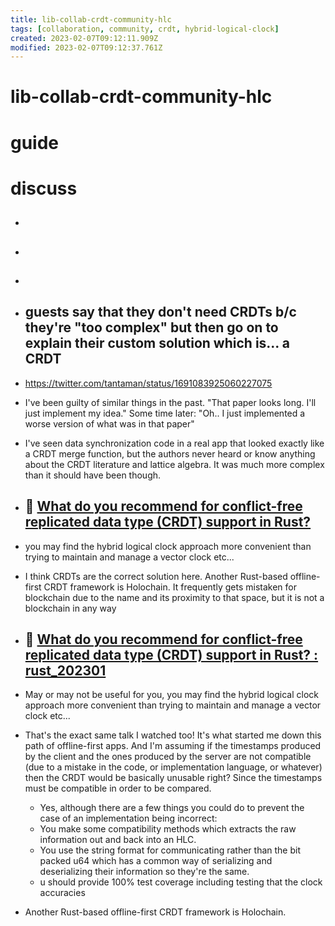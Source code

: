 ```yaml
---
title: lib-collab-crdt-community-hlc
tags: [collaboration, community, crdt, hybrid-logical-clock]
created: 2023-02-07T09:12:11.909Z
modified: 2023-02-07T09:12:37.761Z
---
```


# lib-collab-crdt-community-hlc

# guide

# discuss
- ## 

- ## 

- ## 

- ## guests say that they don't need CRDTs b/c they're "too complex" but then go on to explain their custom solution which is... a CRDT
- https://twitter.com/tantaman/status/1691083925060227075
- I've been guilty of similar things in the past. "That paper looks long. I'll just implement my idea." Some time later: "Oh.. I just implemented a worse version of what was in that paper"
- I've seen data synchronization code in a real app that looked exactly like a CRDT merge function, but the authors never heard or know anything about the CRDT literature and lattice algebra. It was much more complex than it should have been though.

- ## 🦀 [What do you recommend for conflict-free replicated data type (CRDT) support in Rust?](https://www.reddit.com/r/rust/comments/1064f9s/what_do_you_recommend_for_conflictfree_replicated/)
- you may find the hybrid logical clock approach more convenient than trying to maintain and manage a vector clock etc...

- I think CRDTs are the correct solution here. Another Rust-based offline-first CRDT framework is Holochain. It frequently gets mistaken for blockchain due to the name and its proximity to that space, but it is not a blockchain in any way

- ## 🦀 [What do you recommend for conflict-free replicated data type (CRDT) support in Rust? : rust_202301](https://www.reddit.com/r/rust/comments/1064f9s/what_do_you_recommend_for_conflictfree_replicated/)
- May or may not be useful for you, you may find the hybrid logical clock approach more convenient than trying to maintain and manage a vector clock etc...
- That's the exact same talk I watched too! It's what started me down this path of offline-first apps. And I'm assuming if the timestamps produced by the client and the ones produced by the server are not compatible (due to a mistake in the code, or implementation language, or whatever) then the CRDT would be basically unusable right? Since the timestamps must be compatible in order to be compared.
  - Yes, although there are a few things you could do to prevent the case of an implementation being incorrect:
  - You make some compatibility methods which extracts the raw information out and back into an HLC.
  - You use the string format for communicating rather than the bit packed u64 which has a common way of serializing and deserializing their information so they're the same.
  - u should provide 100% test coverage including testing that the clock accuracies 

- Another Rust-based offline-first CRDT framework is Holochain.
